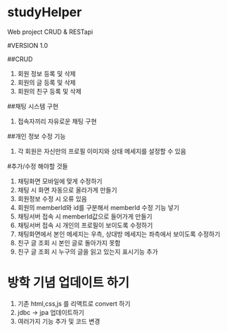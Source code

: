 # studyHelper
Web project CRUD & RESTapi

#VERSION 1.0

##CRUD
1. 회원 정보 등록 및 삭제
2. 회원의 글 등록 및 삭제
3. 회원의 친구 등록 및 삭제

##채팅 시스템 구현
1. 접속자끼리 자유로운 채팅 구현

##개인 정보 수정 기능
1. 각 회원은 자신만의 프로필 이미지와 상태 메세지를 설정할 수 있음


#추가/수정 해야할 것들

1. 채팅화면 모바일에 맞게 수정하기
2. 채팅 시 화면 자동으로 올라가게 만들기
3. 회원정보 수정 시 오류 있음
4. 회원의 memberId와 id를 구분해서 memberId 수정 기능 넣기
5. 채팅서버 접속 시 memberId값으로 들어가게 만들기
6. 채팅서버 접속 시 개인의 프로필이 보이도록 수정하기
7. 채팅화면에서 본인 메세지는 우측, 상대방 메세지는 좌측에서 보이도록 수정하기
8. 친구 글 조회 시 본인 글로 돌아가지 못함
9. 친구 글 조회 시 누구의 글을 읽고 있는지 표시기능 추가




# 방학 기념 업데이트 하기

1. 기존 html,css,js 를 리액트로 convert 하기
2. jdbc -> jpa 업데이트하기
3. 여러가지 기능 추가 및 코드 변경















